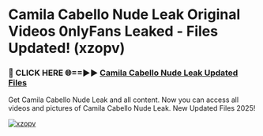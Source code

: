 # Camila Cabello Nude Leak Original Videos 0nlyFans Leaked - Files Updated! (xzopv)

<h3>🔴 CLICK HERE 🌐==►► <a href="https://tinyurl.com/5h6xmrr3" rel="nofollow">Camila Cabello Nude Leak Updated Files</a></h3>

Get Camila Cabello Nude Leak and all content. Now you can access all videos and pictures of Camila Cabello Nude Leak. New Updated Files 2025!

[![xzopv](https://i.imgur.com/KVD873Z.gif)](https://tinyurl.com/5h6xmrr3)
